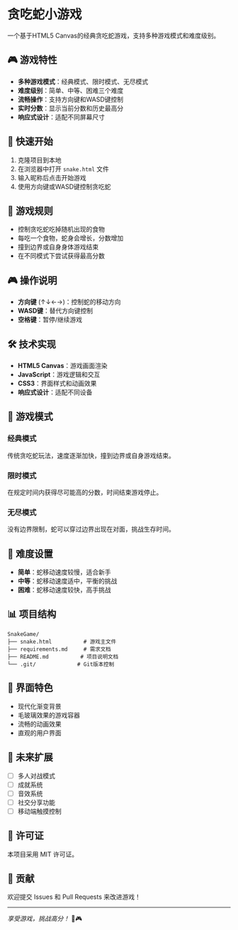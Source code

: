 # 贪吃蛇小游戏

一个基于HTML5 Canvas的经典贪吃蛇游戏，支持多种游戏模式和难度级别。

## 🎮 游戏特性

- **多种游戏模式**：经典模式、限时模式、无尽模式
- **难度级别**：简单、中等、困难三个难度
- **流畅操作**：支持方向键和WASD键控制
- **实时分数**：显示当前分数和历史最高分
- **响应式设计**：适配不同屏幕尺寸

## 🚀 快速开始

1. 克隆项目到本地
2. 在浏览器中打开 `snake.html` 文件
3. 输入昵称后点击开始游戏
4. 使用方向键或WASD键控制贪吃蛇

## 🎯 游戏规则

- 控制贪吃蛇吃掉随机出现的食物
- 每吃一个食物，蛇身会增长，分数增加
- 撞到边界或自身身体游戏结束
- 在不同模式下尝试获得最高分数

## 🎮 操作说明

- **方向键** (↑↓←→)：控制蛇的移动方向
- **WASD键**：替代方向键控制
- **空格键**：暂停/继续游戏

## 🛠️ 技术实现

- **HTML5 Canvas**：游戏画面渲染
- **JavaScript**：游戏逻辑和交互
- **CSS3**：界面样式和动画效果
- **响应式设计**：适配不同设备

## 📱 游戏模式

### 经典模式
传统贪吃蛇玩法，速度逐渐加快，撞到边界或自身游戏结束。

### 限时模式
在规定时间内获得尽可能高的分数，时间结束游戏停止。

### 无尽模式
没有边界限制，蛇可以穿过边界出现在对面，挑战生存时间。

## 🔧 难度设置

- **简单**：蛇移动速度较慢，适合新手
- **中等**：蛇移动速度适中，平衡的挑战
- **困难**：蛇移动速度较快，高手挑战

## 📊 项目结构

```
SnakeGame/
├── snake.html          # 游戏主文件
├── requirements.md     # 需求文档
├── README.md          # 项目说明文档
└── .git/             # Git版本控制
```

## 🎨 界面特色

- 现代化渐变背景
- 毛玻璃效果的游戏容器
- 流畅的动画效果
- 直观的用户界面

## 🚀 未来扩展

- [ ] 多人对战模式
- [ ] 成就系统
- [ ] 音效系统
- [ ] 社交分享功能
- [ ] 移动端触摸控制

## 📄 许可证

本项目采用 MIT 许可证。

## 🤝 贡献

欢迎提交 Issues 和 Pull Requests 来改进游戏！

---

*享受游戏，挑战高分！* 🐍🎮